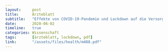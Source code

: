 ```yaml
---
layout:     post
title:      Ärzteblatt
subtitle:   "Effekte von COVID-19-Pandemie und Lockdown auf die Versorgung von Krankenhauspatienten"
date:       2020-06-02
timeline:   true
categories: Wissenschaft
tags:       [ärzteblatt, lockdown, pdf]
link:       "/assets/files/health/m488.pdf"
---
```

<object data="{{ page.link }}" style='height:calc(100vh - 400px); width: 100%' type='application/pdf'></object>
